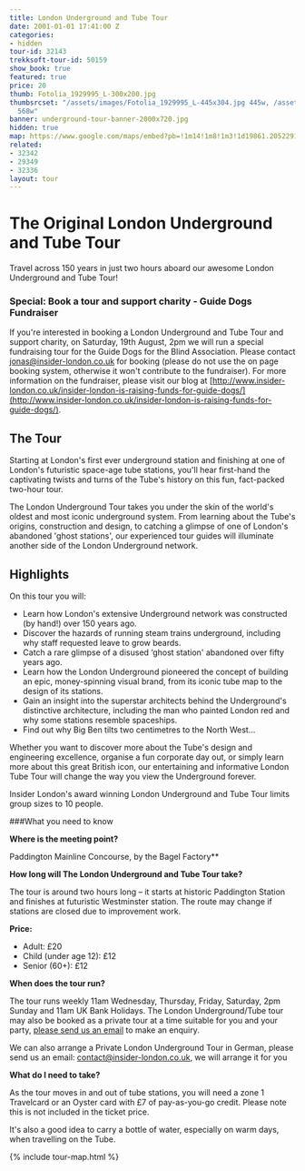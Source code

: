 ```yaml
---
title: London Underground and Tube Tour
date: 2001-01-01 17:41:00 Z
categories:
- hidden
tour-id: 32143
trekksoft-tour-id: 50159
show_book: true
featured: true
price: 20
thumb: Fotolia_1929995_L-300x200.jpg
thumbsrcset: "/assets/images/Fotolia_1929995_L-445x304.jpg 445w, /assets/images/Fotolia_1929995_L-568x388.jpg
  568w"
banner: underground-tour-banner-2000x720.jpg
hidden: true
map: https://www.google.com/maps/embed?pb=!1m14!1m8!1m3!1d19861.205229168765!2d-0.18037695633981765!3d51.519624879316524!3m2!1i1024!2i768!4f13.1!3m3!1m2!1s0x48761aad72f39303%3A0x74926f3ec36c2314!2sPaddington+Station!5e0!3m2!1sen!2s!4v1431588473892
related:
- 32342
- 29349
- 32336
layout: tour
---
```


# The Original London Underground and Tube Tour

Travel across 150 years in just two hours aboard our awesome London Underground and Tube Tour!

### Special: Book a tour and support charity - Guide Dogs Fundraiser
If you're interested in booking a London Underground and Tube Tour and support charity, on Saturday, 19th August, 2pm we will run a special fundraising tour for the Guide Dogs for the Blind Association. Please contact [jonas@insider-london.co.uk](mailto:jonas@insider-london.co.uk) for booking (please do not use the on page booking system, otherwise it won't contribute to the fundraiser). For more information on the fundraiser, please visit our blog at [http://www.insider-london.co.uk/insider-london-is-raising-funds-for-guide-dogs/](http://www.insider-london.co.uk/insider-london-is-raising-funds-for-guide-dogs/).

## The Tour

Starting at London's first ever underground station and finishing at one of London's futuristic space-age tube stations, you'll hear first-hand the captivating twists and turns of the Tube's history on this fun, fact-packed two-hour tour.

The London Underground Tour takes you under the skin of the world's oldest and most iconic underground system. From learning about the Tube's origins, construction and design, to catching a glimpse of one of London's abandoned 'ghost stations', our experienced tour guides will illuminate another side of the London Underground network.

## Highlights

On this tour you will:

- Learn how London's extensive Underground network was constructed (by hand!) over 150 years ago.
- Discover the hazards of running steam trains underground, including why staff requested leave to grow beards.
- Catch a rare glimpse of a disused ‘ghost station' abandoned over fifty years ago.
- Learn how the London Underground pioneered the concept of building an epic, money-spinning visual brand, from its iconic tube map to the design of its stations.
- Gain an insight into the superstar architects behind the Underground's distinctive architecture, including the man who painted London red and why some stations resemble spaceships.
- Find out why Big Ben tilts two centimetres to the North West...

Whether you want to discover more about the Tube's design and engineering excellence, organise a fun corporate day out, or simply learn more about this great British icon, our entertaining and informative London Tube Tour will change the way you view the Underground forever.

Insider London's award winning London Underground and Tube Tour limits group sizes to 10 people.

###What you need to know

**Where is the meeting point?**

Paddington Mainline Concourse, by the Bagel Factory**

**How long will The London Underground and Tube Tour take?**

The tour is around two hours long – it starts at historic Paddington Station and finishes at futuristic Westminster station. The route may change if stations are closed due to improvement work.

**Price:**

 - Adult: £20
 - Child (under age 12): £12
 - Senior (60+): £12

**When does the tour run?**

The tour runs weekly 11am Wednesday, Thursday, Friday, Saturday, 2pm Sunday and 11am UK Bank Holidays.
The London Underground/Tube tour may also be booked as a private tour at a time suitable for you and your party, [please send us an email](/contact-us/) to make an enquiry.

We can also arrange a Private London Underground Tour in German, please send us an email: contact@insider-london.co.uk, we will arrange it for you

**What do I need to take?**

As the tour moves in and out of tube stations, you will need a zone 1 Travelcard or an Oyster card with £7 of pay-as-you-go credit. Please note this is not included in the ticket price.

It's also a good idea to carry a bottle of water, especially on warm days, when travelling on the Tube.

{% include tour-map.html %}
